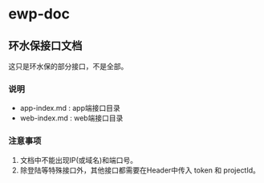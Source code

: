 # ewp-doc
## 环水保接口文档
这只是环水保的部分接口，不是全部。

### 说明
- app-index.md : app端接口目录
- web-index.md : web端接口目录 
### 注意事项 
1. 文档中不能出现IP(或域名)和端口号。
2. 除登陆等特殊接口外，其他接口都需要在Header中传入 token 和 projectId。
